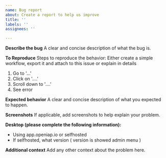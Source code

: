 ```yaml
---
name: Bug report
about: Create a report to help us improve
title: ''
labels: ''
assignees: ''

---
```


**Describe the bug**
A clear and concise description of what the bug is.

**To Reproduce**
Steps to reproduce the behavior:
Either create a simple workflow, export it and attach to this issue or explain in details
1. Go to '...'
2. Click on '....'
3. Scroll down to '....'
4. See error

**Expected behavior**
A clear and concise description of what you expected to happen.

**Screenshots**
If applicable, add screenshots to help explain your problem.

**Desktop (please complete the following information):**
 - Using app.openiap.io or selfhosted 
 - If selfhosted, what version ( version is showed admin menu )

**Additional context**
Add any other context about the problem here.
